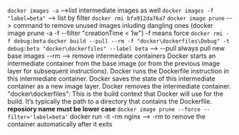 ```docker images -a``` -->list intermediate images as well
```docker images -f "label=beta"``` --> list by filter
```docker rmi bfa912da76a7```
```docker image prune``` --> command to remove unused images inluding dangling ones (docker image prune -a -f --filter "creationTime < 1w") -f means force
```docker rmi -f debug:beta```
```docker build --pull --rm -f "docker\dockerfiles\Debug" -t debug:beta "docker\dockerfiles" --label beta``` --> --pull always pull new base images
--rm --> remove intermediate containers
Docker starts an intermediate container from the base image (or from the previous image layer for subsequent instructions).
Docker runs the Dockerfile instruction in this intermediate container.
Docker saves the state of this intermediate container as a new image layer.
Docker removes the intermediate container.
"docker\dockerfiles": This is the build context that Docker will use for the build. It’s typically the path to a directory that contains the Dockerfile.
**reposiory name must be lower case**
```docker image prune --force --filter='label=beta'```
docker run -it -rm nginx --> -rm to remove the container automatically after it exits